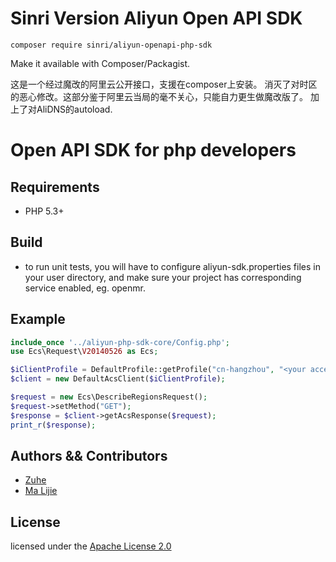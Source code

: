 # Sinri Version Aliyun Open API SDK

`composer require sinri/aliyun-openapi-php-sdk`

Make it available with Composer/Packagist.

这是一个经过魔改的阿里云公开接口，支援在composer上安装。
消灭了对时区的恶心修改。这部分鉴于阿里云当局的毫不关心，只能自力更生做魔改版了。
加上了对AliDNS的autoload.

# Open API SDK for php developers

## Requirements

- PHP 5.3+

## Build

- to run unit tests, you will have to configure aliyun-sdk.properties files in your user directory, and make sure your project has corresponding service enabled, eg. openmr.

## Example

```php
include_once '../aliyun-php-sdk-core/Config.php';
use Ecs\Request\V20140526 as Ecs;

$iClientProfile = DefaultProfile::getProfile("cn-hangzhou", "<your accessKey>", "<your accessSecret>");
$client = new DefaultAcsClient($iClientProfile);

$request = new Ecs\DescribeRegionsRequest();
$request->setMethod("GET");
$response = $client->getAcsResponse($request);
print_r($response);
```
## Authors && Contributors

- [Zuhe]()
- [Ma Lijie](https://github.com/malijiefoxmail)

## License

licensed under the [Apache License 2.0](https://www.apache.org/licenses/LICENSE-2.0.html)
